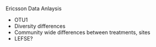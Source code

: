 Ericsson Data Anlaysis

-   OTU1
-   Diversity differences
-   Community wide differences between treatments, sites
-   LEFSE?
